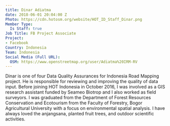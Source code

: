 ```yaml
---
title: Dinar Adiatma
date: 2018-06-01 20:04:00 Z
Photo: https://cdn.hotosm.org/website/HOT_ID_Staff_Dinar.png
Member Type:
  Is Staff: true
Job Title: FB Project Associate
Project:
- Facebook
Country: Indonesia
Team: Indonesia
Social Media (Full URL):
  OSM: https://www.openstreetmap.org/user/Adiatma%20IRM-RV
---
```


Dinar is one of four Data Quality Assurances for Indonesia Road Mapping project. He is responsible for reviewing and improving the quality of data input. Before joining HOT Indonesia in October 2016, I was involved as a GIS research assistant funded by Seameo Biotrop and I also worked as field surveyors. I was graduated from the Department of Forest Resources Conservation and Ecotourism from the Faculty of Forestry, Bogor Agricultural University with a focus on environmental spatial analysis. I have always loved the anjangsana, planted fruit trees, and outdoor scientific activities.

